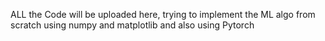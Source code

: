 ALL the Code will be uploaded here, trying to implement the ML algo from scratch using numpy and matplotlib and also using Pytorch
